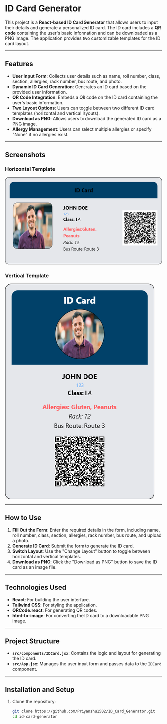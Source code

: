 # ID Card Generator

This project is a **React-based ID Card Generator** that allows users to input their details and generate a personalized ID card. The ID card includes a **QR code** containing the user's basic information and can be downloaded as a PNG image. The application provides two customizable templates for the ID card layout.

---

## Features

- **User Input Form**: Collects user details such as name, roll number, class, section, allergies, rack number, bus route, and photo.
- **Dynamic ID Card Generation**: Generates an ID card based on the provided user information.
- **QR Code Integration**: Embeds a QR code on the ID card containing the user's basic information.
- **Two Layout Options**: Users can toggle between two different ID card templates (horizontal and vertical layouts).
- **Download as PNG**: Allows users to download the generated ID card as a PNG image.
- **Allergy Management**: Users can select multiple allergies or specify "None" if no allergies exist.

---

## Screenshots

### Horizontal Template

![image alt](<https://github.com/Priyanshu1502/ID_Card_Generator/blob/main/student-id-card-john-doe%20(1).png?raw=true>)

### Vertical Template

![image alt](https://github.com/Priyanshu1502/ID_Card_Generator/blob/main/student-id-card-john-doe.png?raw=true)

---

## How to Use

1. **Fill Out the Form**: Enter the required details in the form, including name, roll number, class, section, allergies, rack number, bus route, and upload a photo.
2. **Generate ID Card**: Submit the form to generate the ID card.
3. **Switch Layout**: Use the "Change Layout" button to toggle between horizontal and vertical templates.
4. **Download as PNG**: Click the "Download as PNG" button to save the ID card as an image file.

---

## Technologies Used

- **React**: For building the user interface.
- **Tailwind CSS**: For styling the application.
- **QRCode.react**: For generating QR codes.
- **html-to-image**: For converting the ID card to a downloadable PNG image.

---

## Project Structure

- **`src/components/IDCard.jsx`**: Contains the logic and layout for generating the ID card.
- **`src/App.jsx`**: Manages the user input form and passes data to the `IDCard` component.

---

## Installation and Setup

1. Clone the repository:
   ```bash
   git clone https://github.com/Priyanshu1502/ID_Card_Generator.git
   cd id-card-generator
   ```
